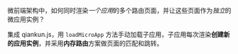 微前端架构中，如何同时渲染*一个应用*的多个路由页面，并让这些页面作为*独立*的微应用实例？

集成 qiankun.js，用 `loadMicroApp` 方法手动加载子应用，子应用每次渲染**创建新的应用实例**，并采用**内存路由**方案做页面的匹配和跳转。
